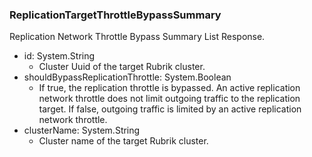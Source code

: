 ### ReplicationTargetThrottleBypassSummary
Replication Network Throttle Bypass Summary List Response.

- id: System.String
  - Cluster Uuid of the target Rubrik cluster.
- shouldBypassReplicationThrottle: System.Boolean
  - If true, the replication throttle is bypassed. An active replication network throttle
        does not limit outgoing traffic to the replication target. If false, outgoing traffic is
        limited by an active replication network throttle.
- clusterName: System.String
  - Cluster name of the target Rubrik cluster.

